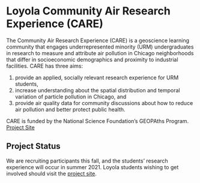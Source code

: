 # Loyola Community Air Research Experience (CARE)

The Community Air Research Experience (CARE) is a geoscience learning community that engages underrepresented minority (URM) undergraduates in research to measure and attribute air pollution in Chicago neighborhoods that differ in socioeconomic demographics and proximity to industrial facilities. CARE has three aims: 

  1. provide an applied, socially relevant research experience for URM students, 
  1. increase understanding about the spatial distribution and temporal variation of particle pollution in Chicago, and 
  1. provide air quality data for community discussions about how to reduce air pollution and better protect public health. 
  
CARE is funded by the National Science Foundation’s GEOPAths Program.
 
[Project Site](https://sites.google.com/view/caregeopaths)

## Project Status

We are recruiting participants this fall, and the students’ research experience will occur in summer 2021.
Loyola students wishing to get involved should visit the [project site](https://sites.google.com/view/caregeopaths).
